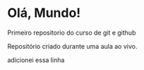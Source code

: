 # Olá, Mundo!
 Primeiro repositorio do curso de git e github
 
 Repositório criado durante uma aula ao vivo.

 adicionei essa linha
